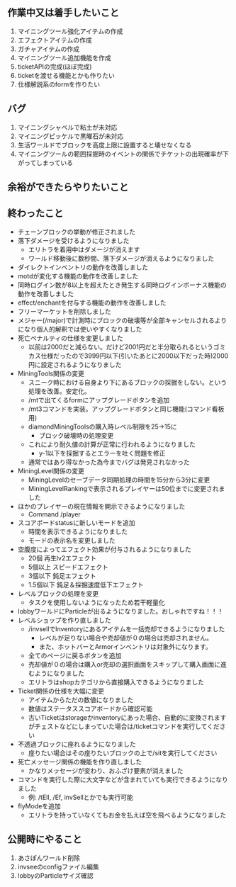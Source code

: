 ## 作業中又は着手したいこと

1. マイニングツール強化アイテムの作成
2. エフェクトアイテムの作成
3. ガチャアイテムの作成
4. マイニングツール追加機能を作成
5. ticketAPIの完成(ほぼ完成)
6. ticketを渡せる機能とかも作りたい
7. 仕様解説系のformを作りたい

## バグ

1. マイニングシャベルで粘土が未対応
2. マイニングピッケルで黒曜石が未対応
3. 生活ワールドでブロックを高度上限に設置すると壊せなくなる
4. マイニングツールの範囲採掘時のイベントの関係でチケットの出現確率が下がってしまっている

## 余裕ができたらやりたいこと

## 終わったこと

- チェーンブロックの挙動が修正されました
- 落下ダメージを受けるようになりました
    - エリトラを着用中はダメージが消えます
    - ワールド移動後に数秒間、落下ダメージが消えるようになりました
- ダイレクトインベントリの動作を改善しました
- motdが変化する機能の動作を改善しました
- 同時ログイン数が8以上を超えたとき発生する同時ログインボーナス機能の動作を改善しました
- effect/enchantを付与する機能の動作を改善しました
- フリーマーケットを削除しました
- メジャー(/major)で計測時にブロックの破壊等が全部キャンセルされるよりになり個人的解釈では使いやすくなりました
- 死亡ペナルティの仕様を変更しました
    - 以前は2000だと減らない。だけど2001円だと半分取られるというゴミカス仕様だったので3999円以下(引いたあとに2000以下だった時)2000円に設定されるようになりました
- MiningTools関係の変更
    - スニーク時における自身より下にあるブロックの採掘をしない。という処理を改善。安定化。
    - /mtで出てくるformにアップグレードボタンを追加
    - /mt3コマンドを実装。アップグレードボタンと同じ機能(コマンド看板用)
    - diamondMiningToolsの購入時レベル制限を25->15に
        - ブロック破壊時の処理変更
    - これにより耐久値の計算が正常に行われるようになりました
        - y-1以下を採掘するとエラーを吐く問題を修正
    - 通常ではあり得なかった為今までバグは発見されなかった
- MiningLevel関係の変更
    - MiningLevelのセーブデータ同期処理の時間を15分から3分に変更
    - MiningLevelRankingで表示されるプレイヤーは50位までに変更されました
- ほかのプレイヤーの現在情報を開示できるようになりました
    - Command /player
- スコアボードstatusに新しいモードを追加
    - 時間を表示できるようになりました
    - モードの表示名を変更しました
- 空腹度によってエフェクト効果が付与されるようになりました
    - 20個 再生lv2エフェクト
    - 5個以上 スピードエフェクト
    - 3個以下 鈍足エフェクト
    - 1.5個以下 鈍足＆採掘速度低下エフェクト
- レベルブロックの処理を変更
    - タスクを使用しないようになったため若干軽量化
- lobbyワールドにParticleが出るようになりました。おしゃれですね！！！
- レベルショップを作り直しました
    - /invsellでInventoryにあるアイテムを一括売却できるようになりました
        - レベルが足りない場合や売却値が０の場合は売却されません。
        - また、ホットバーとArmorインベントリは対象外になります。
    - 全てのページに戻るボタンを追加
    - 売却値が０の場合は購入or売却の選択画面をスキップして購入画面に進むようになりました
    - エリトラはshopカテゴリから直接購入できるようになりました
- Ticket関係の仕様を大幅に変更
    - アイテムからただの数値になりました
    - 数値はステータススコアボードから確認可能
    - 古いTicketはstorageかinventoryにあった場合、自動的に変換されますがチェストなどにしまっていた場合は/ticketコマンドを実行してください
- 不透過ブロックに座れるようになりました
    - 座りたい場合はその座りたいブロックの上で/sitを実行してください
- 死亡メッセージ関係の機能を作り直しました
    - かなりメッセージが変わり、おふざけ要素が消えました
- コマンドを実行した際に大文字などが含まれていても実行できるようになりました
    - 例: /tEll, /Ef, invSellとかでも実行可能
- flyModeを追加
    - エリトラを持っていなくてもお金を払えば空を飛べるようになりました

## 公開時にやること

1. あさぽんワールド削除
2. invseeのconfigファイル編集
3. lobbyのParticleサイズ確認